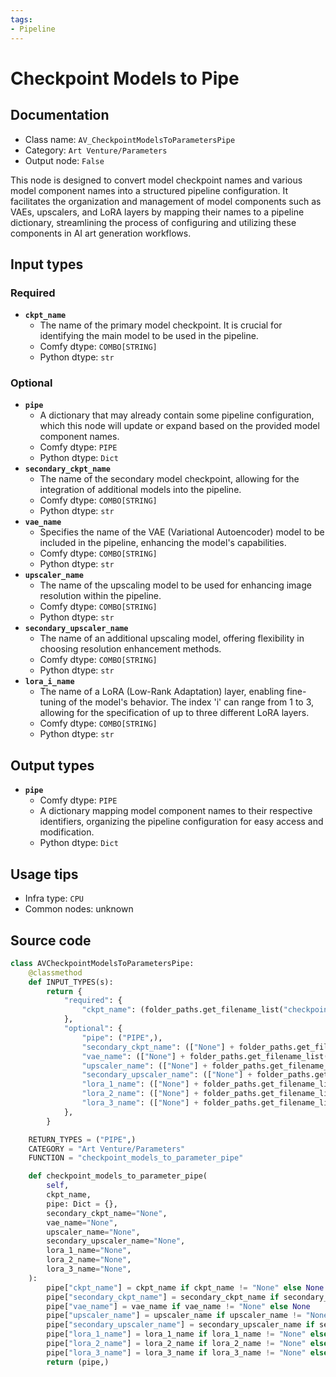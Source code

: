 ```yaml
---
tags:
- Pipeline
---
```


# Checkpoint Models to Pipe
## Documentation
- Class name: `AV_CheckpointModelsToParametersPipe`
- Category: `Art Venture/Parameters`
- Output node: `False`

This node is designed to convert model checkpoint names and various model component names into a structured pipeline configuration. It facilitates the organization and management of model components such as VAEs, upscalers, and LoRA layers by mapping their names to a pipeline dictionary, streamlining the process of configuring and utilizing these components in AI art generation workflows.
## Input types
### Required
- **`ckpt_name`**
    - The name of the primary model checkpoint. It is crucial for identifying the main model to be used in the pipeline.
    - Comfy dtype: `COMBO[STRING]`
    - Python dtype: `str`
### Optional
- **`pipe`**
    - A dictionary that may already contain some pipeline configuration, which this node will update or expand based on the provided model component names.
    - Comfy dtype: `PIPE`
    - Python dtype: `Dict`
- **`secondary_ckpt_name`**
    - The name of the secondary model checkpoint, allowing for the integration of additional models into the pipeline.
    - Comfy dtype: `COMBO[STRING]`
    - Python dtype: `str`
- **`vae_name`**
    - Specifies the name of the VAE (Variational Autoencoder) model to be included in the pipeline, enhancing the model's capabilities.
    - Comfy dtype: `COMBO[STRING]`
    - Python dtype: `str`
- **`upscaler_name`**
    - The name of the upscaling model to be used for enhancing image resolution within the pipeline.
    - Comfy dtype: `COMBO[STRING]`
    - Python dtype: `str`
- **`secondary_upscaler_name`**
    - The name of an additional upscaling model, offering flexibility in choosing resolution enhancement methods.
    - Comfy dtype: `COMBO[STRING]`
    - Python dtype: `str`
- **`lora_i_name`**
    - The name of a LoRA (Low-Rank Adaptation) layer, enabling fine-tuning of the model's behavior. The index 'i' can range from 1 to 3, allowing for the specification of up to three different LoRA layers.
    - Comfy dtype: `COMBO[STRING]`
    - Python dtype: `str`
## Output types
- **`pipe`**
    - Comfy dtype: `PIPE`
    - A dictionary mapping model component names to their respective identifiers, organizing the pipeline configuration for easy access and modification.
    - Python dtype: `Dict`
## Usage tips
- Infra type: `CPU`
- Common nodes: unknown


## Source code
```python
class AVCheckpointModelsToParametersPipe:
    @classmethod
    def INPUT_TYPES(s):
        return {
            "required": {
                "ckpt_name": (folder_paths.get_filename_list("checkpoints"),),
            },
            "optional": {
                "pipe": ("PIPE",),
                "secondary_ckpt_name": (["None"] + folder_paths.get_filename_list("checkpoints"),),
                "vae_name": (["None"] + folder_paths.get_filename_list("vae"),),
                "upscaler_name": (["None"] + folder_paths.get_filename_list("upscale_models"),),
                "secondary_upscaler_name": (["None"] + folder_paths.get_filename_list("upscale_models"),),
                "lora_1_name": (["None"] + folder_paths.get_filename_list("loras"),),
                "lora_2_name": (["None"] + folder_paths.get_filename_list("loras"),),
                "lora_3_name": (["None"] + folder_paths.get_filename_list("loras"),),
            },
        }

    RETURN_TYPES = ("PIPE",)
    CATEGORY = "Art Venture/Parameters"
    FUNCTION = "checkpoint_models_to_parameter_pipe"

    def checkpoint_models_to_parameter_pipe(
        self,
        ckpt_name,
        pipe: Dict = {},
        secondary_ckpt_name="None",
        vae_name="None",
        upscaler_name="None",
        secondary_upscaler_name="None",
        lora_1_name="None",
        lora_2_name="None",
        lora_3_name="None",
    ):
        pipe["ckpt_name"] = ckpt_name if ckpt_name != "None" else None
        pipe["secondary_ckpt_name"] = secondary_ckpt_name if secondary_ckpt_name != "None" else None
        pipe["vae_name"] = vae_name if vae_name != "None" else None
        pipe["upscaler_name"] = upscaler_name if upscaler_name != "None" else None
        pipe["secondary_upscaler_name"] = secondary_upscaler_name if secondary_upscaler_name != "None" else None
        pipe["lora_1_name"] = lora_1_name if lora_1_name != "None" else None
        pipe["lora_2_name"] = lora_2_name if lora_2_name != "None" else None
        pipe["lora_3_name"] = lora_3_name if lora_3_name != "None" else None
        return (pipe,)

```
